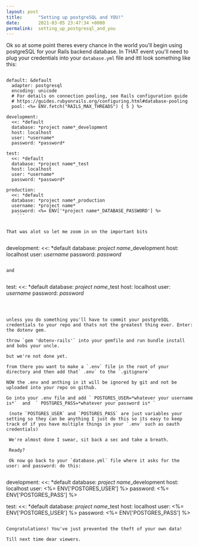 ```yaml
---
layout: post
title:      "Setting up postgreSQL and YOU!"
date:       2021-03-05 23:47:34 +0000
permalink:  setting_up_postgresql_and_you
---
```



Ok so at some point theres every chance in the world you'll begin using postgreSQL for your Rails backend database. In THAT event you'll need to plug your credentials into your `database.yml` file and ittl look something like this:

```

default: &default
  adapter: postgresql
  encoding: unicode
  # For details on connection pooling, see Rails configuration guide
  # https://guides.rubyonrails.org/configuring.html#database-pooling
  pool: <%= ENV.fetch("RAILS_MAX_THREADS") { 5 } %>

development:
  <<: *default
  database: *project name*_development
  host: localhost
  user: *username*
  password: *password*

test:
  <<: *default
  database: *project name*_test
  host: localhost
  user: *username*
  password: *password*

production:
  <<: *default
  database: *project name*_production
  username: *project name*
  password: <%= ENV['*project name*_DATABASE_PASSWORD'] %>
	```


That was alot so let me zoom in on the important bits


```
development:
  <<: *default
  database: *project name*_development
  host: localhost
  user: *username*
  password: *password*
```

and 


```
test:
  <<: *default
  database: *project name*_test
  host: localhost
  user: *username*
  password: *password*
```



unless you do something you'll have to commit your postgreSQL credentials to your repo and thats not the greatest thing ever. Enter: the dotenv gem.

throw `gem 'dotenv-rails'` into your gemfile and run bundle install  and bobs your uncle.

but we're not done yet.

from there you want to make a `.env` file in the root of your directory and then add that` .env` to the `.gitignore`

NOW the .env and anthing in it will be ignored by git and not be uploaded into your repo on github.

Go into your .env file and add ` POSTGRES_USER=*whatever your username is*`  and  ` POSTGRES_PASS=*whatever your password is* `

 (note `POSTGRES_USER` and `POSTGRES_PASS` are just variables your setting so they can be anything I just do this so its easy to keep track of if you have multiple things in your `.env` such as oauth credentials)
 
 We're almost done I swear, sit back a sec and take a breath.
 
 Ready?
 
 Ok now go back to your `database.yml` file where it asks for the user: and password: do this:
 
 ```
development:
  <<: *default
  database: *project name*_development
  host: localhost
  user: <%= ENV['POSTGRES_USER'] %>
  password: <%= ENV['POSTGRES_PASS'] %>


test:
  <<: *default
  database: *project name*_test
  host: localhost
    user: <%= ENV['POSTGRES_USER'] %>
  password: <%= ENV['POSTGRES_PASS'] %>
```

Congratulations! You've just prevented the theft of your own data!

Till next time dear viewers.



